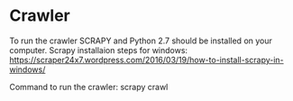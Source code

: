 # Crawler
To run the crawler SCRAPY and Python 2.7 should be installed on your computer.
  Scrapy installaion steps for windows: https://scraper24x7.wordpress.com/2016/03/19/how-to-install-scrapy-in-windows/
  
Command to run the crawler:
   scrapy crawl <spidername>
   
